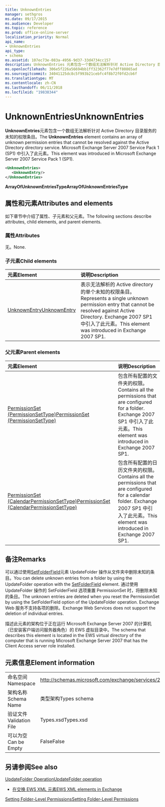```yaml
---
title: UnknownEntries
manager: sethgros
ms.date: 09/17/2015
ms.audience: Developer
ms.topic: reference
ms.prod: office-online-server
localization_priority: Normal
api_name:
- UnknownEntries
api_type:
- schema
ms.assetid: 107ec73e-083a-4956-9d37-33d4734cc157
description: UnknownEntries 元素包含一个数组无法解析针对 Active Directory 目录服务的未知的权限条目。 Microsoft Exchange Server 2007 Service Pack 1 (SP1) 中引入了此元素。
ms.openlocfilehash: 306e5f226a56694bb1ff32362f77e7dff80865ad
ms.sourcegitcommit: 34041125dc8c5f993b21cebfc4f8b72f0fd2cb6f
ms.translationtype: MT
ms.contentlocale: zh-CN
ms.lasthandoff: 06/11/2018
ms.locfileid: "19838344"
---
```

# <a name="unknownentries"></a><span data-ttu-id="15929-104">UnknownEntries</span><span class="sxs-lookup"><span data-stu-id="15929-104">UnknownEntries</span></span>

<span data-ttu-id="15929-105">**UnknownEntries**元素包含一个数组无法解析针对 Active Directory 目录服务的未知的权限条目。</span><span class="sxs-lookup"><span data-stu-id="15929-105">The **UnknownEntries** element contains an array of unknown permission entries that cannot be resolved against the Active Directory directory service.</span></span> <span data-ttu-id="15929-106">Microsoft Exchange Server 2007 Service Pack 1 (SP1) 中引入了此元素。</span><span class="sxs-lookup"><span data-stu-id="15929-106">This element was introduced in Microsoft Exchange Server 2007 Service Pack 1 (SP1).</span></span> 
  
```xml
<UnknownEntries>
   <UnknownEntry/>
</UnknownEntries>
```

 <span data-ttu-id="15929-107">**ArrayOfUnknownEntriesType**</span><span class="sxs-lookup"><span data-stu-id="15929-107">**ArrayOfUnknownEntriesType**</span></span>
## <a name="attributes-and-elements"></a><span data-ttu-id="15929-108">属性和元素</span><span class="sxs-lookup"><span data-stu-id="15929-108">Attributes and elements</span></span>

<span data-ttu-id="15929-109">如下章节中介绍了属性、子元素和父元素。</span><span class="sxs-lookup"><span data-stu-id="15929-109">The following sections describe attributes, child elements, and parent elements.</span></span>
  
### <a name="attributes"></a><span data-ttu-id="15929-110">属性</span><span class="sxs-lookup"><span data-stu-id="15929-110">Attributes</span></span>

<span data-ttu-id="15929-111">无。</span><span class="sxs-lookup"><span data-stu-id="15929-111">None.</span></span>
  
### <a name="child-elements"></a><span data-ttu-id="15929-112">子元素</span><span class="sxs-lookup"><span data-stu-id="15929-112">Child elements</span></span>

|<span data-ttu-id="15929-113">**元素**</span><span class="sxs-lookup"><span data-stu-id="15929-113">**Element**</span></span>|<span data-ttu-id="15929-114">**说明**</span><span class="sxs-lookup"><span data-stu-id="15929-114">**Description**</span></span>|
|:-----|:-----|
|[<span data-ttu-id="15929-115">UnknownEntry</span><span class="sxs-lookup"><span data-stu-id="15929-115">UnknownEntry</span></span>](unknownentry.md) <br/> |<span data-ttu-id="15929-116">表示无法解析的 Active directory 的单个未知的权限条目。</span><span class="sxs-lookup"><span data-stu-id="15929-116">Represents a single unknown permission entry that cannot be resolved against Active Directory.</span></span> <span data-ttu-id="15929-117">Exchange 2007 SP1 中引入了此元素。</span><span class="sxs-lookup"><span data-stu-id="15929-117">This element was introduced in Exchange 2007 SP1.</span></span>  <br/> |
   
### <a name="parent-elements"></a><span data-ttu-id="15929-118">父元素</span><span class="sxs-lookup"><span data-stu-id="15929-118">Parent elements</span></span>

|<span data-ttu-id="15929-119">**元素**</span><span class="sxs-lookup"><span data-stu-id="15929-119">**Element**</span></span>|<span data-ttu-id="15929-120">**说明**</span><span class="sxs-lookup"><span data-stu-id="15929-120">**Description**</span></span>|
|:-----|:-----|
|[<span data-ttu-id="15929-121">PermissionSet (PermissionSetType)</span><span class="sxs-lookup"><span data-stu-id="15929-121">PermissionSet (PermissionSetType)</span></span>](permissionset-permissionsettype.md) <br/> |<span data-ttu-id="15929-122">包含所有配置的文件夹的权限。</span><span class="sxs-lookup"><span data-stu-id="15929-122">Contains all the permissions that are configured for a folder.</span></span> <span data-ttu-id="15929-123">Exchange 2007 SP1 中引入了此元素。</span><span class="sxs-lookup"><span data-stu-id="15929-123">This element was introduced in Exchange 2007 SP1.</span></span>  <br/> |
|[<span data-ttu-id="15929-124">PermissionSet (CalendarPermissionSetType)</span><span class="sxs-lookup"><span data-stu-id="15929-124">PermissionSet (CalendarPermissionSetType)</span></span>](permissionset-calendarpermissionsettype.md) <br/> |<span data-ttu-id="15929-125">包含所有配置的日历文件夹的权限。</span><span class="sxs-lookup"><span data-stu-id="15929-125">Contains all the permissions that are configured for a calendar folder.</span></span> <span data-ttu-id="15929-126">Exchange 2007 SP1 中引入了此元素。</span><span class="sxs-lookup"><span data-stu-id="15929-126">This element was introduced in Exchange 2007 SP1.</span></span>  <br/> |
   
## <a name="remarks"></a><span data-ttu-id="15929-127">备注</span><span class="sxs-lookup"><span data-stu-id="15929-127">Remarks</span></span>

<span data-ttu-id="15929-128">可以通过使用[SetFolderField](setfolderfield.md)元素 UpdateFolder 操作从文件夹中删除未知的条目。</span><span class="sxs-lookup"><span data-stu-id="15929-128">You can delete unknown entries from a folder by using the UpdateFolder operation with the [SetFolderField](setfolderfield.md) element.</span></span> <span data-ttu-id="15929-129">通过使用 UpdateFolder 操作的 SetFolderField 选项重置 PermissionSet 时，将删除未知的条目。</span><span class="sxs-lookup"><span data-stu-id="15929-129">The unknown entries are deleted when you reset the PermissionSet by using the SetFolderField option of the UpdateFolder operation.</span></span> <span data-ttu-id="15929-130">Exchange Web 服务不支持各项的删除。</span><span class="sxs-lookup"><span data-stu-id="15929-130">Exchange Web Services does not support the deletion of individual entries.</span></span> 
  
<span data-ttu-id="15929-131">描述此元素的架构位于正在运行 Microsoft Exchange Server 2007 的计算机（已安装客户端访问服务器角色）的 EWS 虚拟目录中。</span><span class="sxs-lookup"><span data-stu-id="15929-131">The schema that describes this element is located in the EWS virtual directory of the computer that is running Microsoft Exchange Server 2007 that has the Client Access server role installed.</span></span>
  
## <a name="element-information"></a><span data-ttu-id="15929-132">元素信息</span><span class="sxs-lookup"><span data-stu-id="15929-132">Element information</span></span>

|||
|:-----|:-----|
|<span data-ttu-id="15929-133">命名空间</span><span class="sxs-lookup"><span data-stu-id="15929-133">Namespace</span></span>  <br/> |http://schemas.microsoft.com/exchange/services/2006/types  <br/> |
|<span data-ttu-id="15929-134">架构名称</span><span class="sxs-lookup"><span data-stu-id="15929-134">Schema Name</span></span>  <br/> |<span data-ttu-id="15929-135">类型架构</span><span class="sxs-lookup"><span data-stu-id="15929-135">Types schema</span></span>  <br/> |
|<span data-ttu-id="15929-136">验证文件</span><span class="sxs-lookup"><span data-stu-id="15929-136">Validation File</span></span>  <br/> |<span data-ttu-id="15929-137">Types.xsd</span><span class="sxs-lookup"><span data-stu-id="15929-137">Types.xsd</span></span>  <br/> |
|<span data-ttu-id="15929-138">可以为空</span><span class="sxs-lookup"><span data-stu-id="15929-138">Can be Empty</span></span>  <br/> |<span data-ttu-id="15929-139">False</span><span class="sxs-lookup"><span data-stu-id="15929-139">False</span></span>  <br/> |
   
## <a name="see-also"></a><span data-ttu-id="15929-140">另请参阅</span><span class="sxs-lookup"><span data-stu-id="15929-140">See also</span></span>



[<span data-ttu-id="15929-141">UpdateFolder Operation</span><span class="sxs-lookup"><span data-stu-id="15929-141">UpdateFolder operation</span></span>](updatefolder-operation.md)


- [<span data-ttu-id="15929-142">在交换 EWS XML 元素</span><span class="sxs-lookup"><span data-stu-id="15929-142">EWS XML elements in Exchange</span></span>](ews-xml-elements-in-exchange.md)


[<span data-ttu-id="15929-143">Setting Folder-Level Permissions</span><span class="sxs-lookup"><span data-stu-id="15929-143">Setting Folder-Level Permissions</span></span>](http://msdn.microsoft.com/library/c7530e86-5112-401c-b10a-9c054ae59f07%28Office.15%29.aspx)

